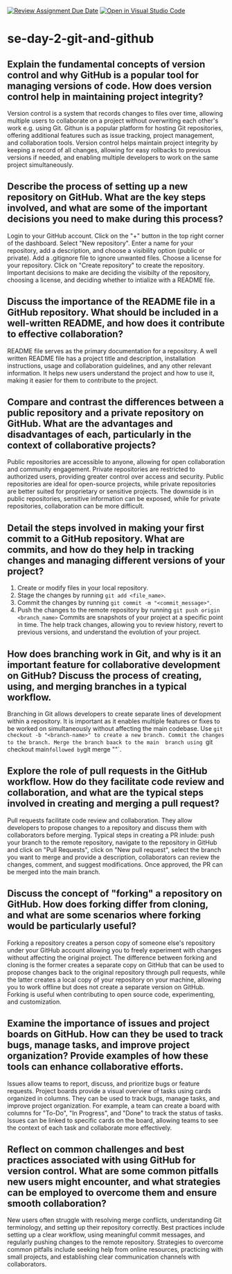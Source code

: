 [![Review Assignment Due Date](https://classroom.github.com/assets/deadline-readme-button-22041afd0340ce965d47ae6ef1cefeee28c7c493a6346c4f15d667ab976d596c.svg)](https://classroom.github.com/a/8wgCKhpZ)
[![Open in Visual Studio Code](https://classroom.github.com/assets/open-in-vscode-2e0aaae1b6195c2367325f4f02e2d04e9abb55f0b24a779b69b11b9e10269abc.svg)](https://classroom.github.com/online_ide?assignment_repo_id=16972346&assignment_repo_type=AssignmentRepo)
# se-day-2-git-and-github
## Explain the fundamental concepts of version control and why GitHub is a popular tool for managing versions of code. How does version control help in maintaining project integrity? 

Version control is a system that records changes to files over time, allowing multiple users to collaborate on a project without overwriting each other's work e.g. using Git. Githun is a popular platform for hosting Git repositories, offering additional features such as issue tracking, project management, and collaboration tools. Version control helps maintain project integrity by keeping a record of all changes, allowing for easy rollbacks to previous versions if needed, and enabling multiple developers to work on the same project simultaneously.

## Describe the process of setting up a new repository on GitHub. What are the key steps involved, and what are some of the important decisions you need to make during this process? 

Login to your GitHub account. Click on the "+" button in the top right corner of the dashboard. Select "New repository". Enter a name for your repository, add a description, and choose a visibility option (public or private). Add a .gitignore file to ignore unwanted files. Choose a license for your repository. Click on "Create repository" to create the repository. Important decisions to make are deciding the visibilty of the repository, choosing a license, and deciding whether to intialize with a README file.

## Discuss the importance of the README file in a GitHub repository. What should be included in a well-written README, and how does it contribute to effective collaboration?

README file serves as the primary documentation for a repository. A well written README file has a project title and description, installation instructions, usage and collaboration guidelines, and any other relevant information. It helps new users understand the project and how to use it, making it easier for them to contribute to the project.

## Compare and contrast the differences between a public repository and a private repository on GitHub. What are the advantages and disadvantages of each, particularly in the context of collaborative projects?

Public repositories are accessible to anyone, allowing for open  collaboration and community engagement. Private repositories are restricted to authorized users, providing greater control over access and security. Public repositories are ideal for open-source projects, while private repositories are better suited for proprietary or sensitive  projects. The downside is in public repositories, sensitive information can be exposed, while for private repositories, collaboration can be more difficult.

## Detail the steps involved in making your first commit to a GitHub repository. What are commits, and how do they help in tracking changes and managing different versions of your project?

1. Create or modify files in your local repository.
2. Stage the changes by running `git add <file_name>`.
3. Commit the changes by running `git commit -m "<commit_message>"`.
4. Push the changes to the remote repository by running `git push origin <branch_name>`
Commits are snapshots of your project at a specific point in time. The help track changes, allowing you to review history, revert to previous versions, and understand the evolution of your project.

## How does branching work in Git, and why is it an important feature for collaborative development on GitHub? Discuss the process of creating, using, and merging branches in a typical workflow.

Branching in Git allows developers to create separate lines of development within a repository. It is important as it enables multiple features or fixes to be worked on simultaneously without affecting the main codebase.
Use `git checkout -b "<branch-name>" to create a new branch. Commit the changes to the branch. Merge the branch baack to the main  branch using `git checkout main` followed by `git merge "<branch-name>"`. 

## Explore the role of pull requests in the GitHub workflow. How do they facilitate code review and collaboration, and what are the typical steps involved in creating and merging a pull request?

Pull requests facilitate code review and collaboration. They allow developers to propose changes to a repository and discuss them with collaborators before merging. Typical steps in creating a PR inlude: push your branch to the remote repository, navigate to the repository in GitHub and click on "Pull Requests", click on "New pull request", select the branch you want to merge and provide a description, collaborators can review the changes, comment, and suggest modifications. Once approved, the PR can be merged into the main branch.

## Discuss the concept of "forking" a repository on GitHub. How does forking differ from cloning, and what are some scenarios where forking would be particularly useful?

Forking a repository creates a person copy of someone else's repository under your GitHub account allowing you to freely experiment with changes without affecting the original project. The difference between forking and cloning is the former creates a separate copy on GitHub that can be used to propose changes back to the original repository through pull requests, while the latter creates a local copy of your repository on your machine, allowing you to work offline but does not create a separate version on GitHub. Forking is useful when contributing to open source code, experimenting, and customization.

## Examine the importance of issues and project boards on GitHub. How can they be used to track bugs, manage tasks, and improve project organization? Provide examples of how these tools can enhance collaborative efforts.

Issues allow teams to report, discuss, and prioritize bugs or feature requests. Project boards provide a visual overview of tasks using cards organized in columns. They can be used to track bugs, manage tasks, and improve project organization. For example, a team can create a board with columns for "To-Do", "In Progress", and "Done" to track the status  of tasks. Issues can be linked to specific cards on the board, allowing teams to see the context of each task and collaborate more effectively.

## Reflect on common challenges and best practices associated with using GitHub for version control. What are some common pitfalls new users might encounter, and what strategies can be employed to overcome them and ensure smooth collaboration?

New users often struggle with resolving merge conflicts, understanding Git terminology, and setting up their repository correctly. Best practices include setting up a clear workflow, using meaningful commit messages, and regularly pushing changes to the remote repository. Strategies to overcome common pitfalls include seeking help from online resources, practicing with small projects, and establishing clear communication channels with collaborators. 
